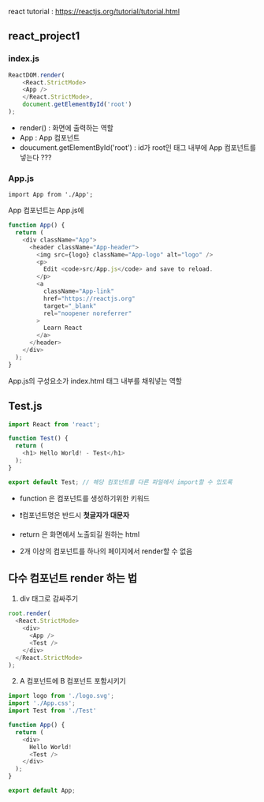 react tutorial : https://reactjs.org/tutorial/tutorial.html


## react_project1

### index.js
```javascript
ReactDOM.render(
	<React.StrictMode>
	<App />
	</React.StrictMode>,
	document.getElementById('root')
);
```

- render() : 화면에 출력하는 역할
- App : App 컴포넌트
- doucument.getElementById('root') : id가 root인 태그 내부에 App 컴포넌트를 넣는다 ???

### App.js

```javescript
import App from './App';
```

App 컴포넌트는 App.js에

```javascript
function App() {
  return (
    <div className="App">
      <header className="App-header">
        <img src={logo} className="App-logo" alt="logo" />
        <p>
          Edit <code>src/App.js</code> and save to reload.
        </p>
        <a
          className="App-link"
          href="https://reactjs.org"
          target="_blank"
          rel="noopener noreferrer"
        >
          Learn React
        </a>
      </header>
    </div>
  );
}
``` 

App.js의 구성요소가 index.html <body> 태그 내부를 채워넣는 역할

## Test.js

```javascript
import React from 'react';

function Test() {
  return (
    <h1> Hello World! - Test</h1>
  );
}

export default Test; // 해당 컴포넌트를 다른 파일에서 import할 수 있도록
```

- function 은 컴포넌트를 생성하기위한 키워드
- ❗️컴포넌트명은 반드시 **첫글자가 대문자**
- return 은 화면에서 노출되길 원하는 html 

- 2개 이상의 컴포넌트를 하나의 페이지에서 render할 수 없음

## 다수 컴포넌트 render 하는 법

1. div 태그로 감싸주기
```javascript
root.render(
  <React.StrictMode>
    <div>
      <App />
      <Test />
    </div>
  </React.StrictMode>
);
```

2. A 컴포넌트에 B 컴포넌트 포함시키기
```javascript
import logo from './logo.svg';
import './App.css';
import Test from './Test'

function App() {
  return (
    <div>
      Hello World!
      <Test />
    </div>
  );
}

export default App;
```